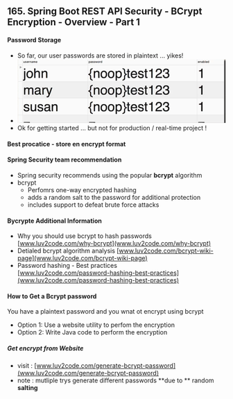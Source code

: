 ## 165. Spring Boot REST API Security - BCrypt Encryption - Overview - Part 1

#### Password Storage 
* So far, our user passwords are stored in plaintext ... yikes!
* ![img.png](img.png)
* Ok for getting started ... but not for production / real-time project !

#### Best procatice - store en encrypt format
 
#### Spring Security team recommendation 
* Spring security recommends using the popular **bcrypt** algorithm
* bcrypt 
  * Perfomrs one-way encrypted hashing 
  * adds a random salt to the password for additional protection 
  * includes support to defeat brute force attacks 

#### Bycrypte Additional Information 
* Why you should use bcrypt to hash passwords  
[www.luv2code.com/why-bcrypt](www.luv2code.com/why-bcrypt)
* Detialed bcrypt algorithm analysis
  [www.luv2code.com/bcrypt-wiki-page](www.luv2code.com/bcrypt-wiki-page)
* Password hashing - Best practices  
  [www.luv2code.com/password-hashing-best-practices](www.luv2code.com/password-hashing-best-practices)

#### How to Get a Bcrypt password
You have a plaintext password and you wnat ot encrypt using bcrypt 
* Option 1: Use a website utility to perfom the encryption 
* Option 2: Write Java code to perform the encryption 

##### Get encrypt from Website 
* visit : [www.luv2code.com/generate-bcrypt-password](www.luv2code.com/generate-bcrypt-password)
* note : mutliple trys generate different passwords **due to ** random  **salting** 

